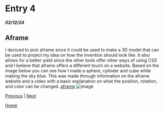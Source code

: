 # Entry 4
##### 02/12/24
## Aframe
I deciced to pick aframe since it could be used to make a 3D model that can be used to project my idea on how the invention should look like. It also allows for a better yield since the other tools offer other ways of using CSS and I believe that aframe offers a different touch on a website. Based on the image below you can see how I made a sphere, cylinder and cube while making the sky blue. This was made through information on the aframe website and a video with a basic explanation on what the position, rotation, and color can be changed.
[aframe](https://aframe.io/docs/1.2.0/introduction/best-practices.html#a-frame)
![image](https://github.com/richardp6889/sep10-freedom-project/assets/146861658/89ed25db-1510-4147-b04e-389b511dc4b8)



[Previous](entry03.md) | [Next](entry05.md)

[Home](../README.md)
